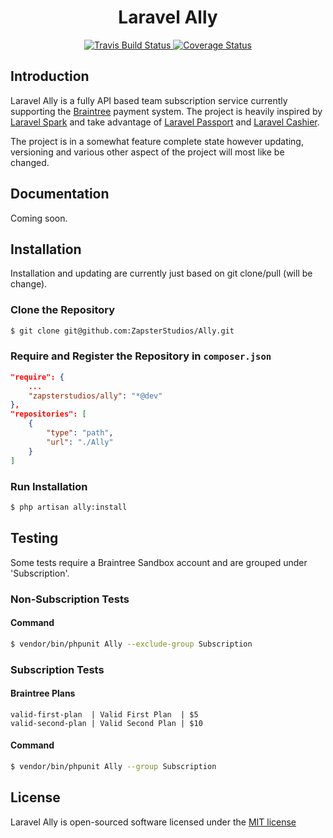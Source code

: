 <h1 align="center">Laravel Ally</h1>
<p align="center">
    <a href='https://travis-ci.org/ZapsterStudios/Ally'>
        <img src='https://travis-ci.org/ZapsterStudios/Ally.svg?branch=master' alt='Travis Build Status'>
    </a>
    <a href='https://coveralls.io/github/ZapsterStudios/Ally?branch=master'>
        <img src='https://coveralls.io/repos/github/ZapsterStudios/Ally/badge.svg?branch=master' alt='Coverage Status'>
    </a>
</p>

## Introduction
Laravel Ally is a fully API based team subscription service currently supporting the [Braintree](https://www.braintreepayments.com) payment system.
The project is heavily inspired by [Laravel Spark](https://spark.laravel.com/) and take advantage of [Laravel Passport](https://github.com/laravel/passport) and [Laravel Cashier](https://github.com/laravel/cashier-braintree).

The project is in a somewhat feature complete state however updating, versioning and various other aspect of the project will most like be changed.

## Documentation
Coming soon.

## Installation
Installation and updating are currently just based on git clone/pull (will be change).

### Clone the Repository
```bash
$ git clone git@github.com:ZapsterStudios/Ally.git
```

### Require and Register the Repository in ``composer.json``
```json
"require": {
    ...
    "zapsterstudios/ally": "*@dev"
},
"repositories": [
    {
        "type": "path",
        "url": "./Ally"
    }
]
```

### Run Installation
```bash
$ php artisan ally:install
```

## Testing
Some tests require a Braintree Sandbox account and are grouped under 'Subscription'.

### Non-Subscription Tests
#### Command
```bash
$ vendor/bin/phpunit Ally --exclude-group Subscription
```

### Subscription Tests
#### Braintree Plans
```
valid-first-plan  | Valid First Plan  | $5
valid-second-plan | Valid Second Plan | $10
```

#### Command
```bash
$ vendor/bin/phpunit Ally --group Subscription
```

## License
Laravel Ally is open-sourced software licensed under the [MIT license](http://opensource.org/licenses/MIT)